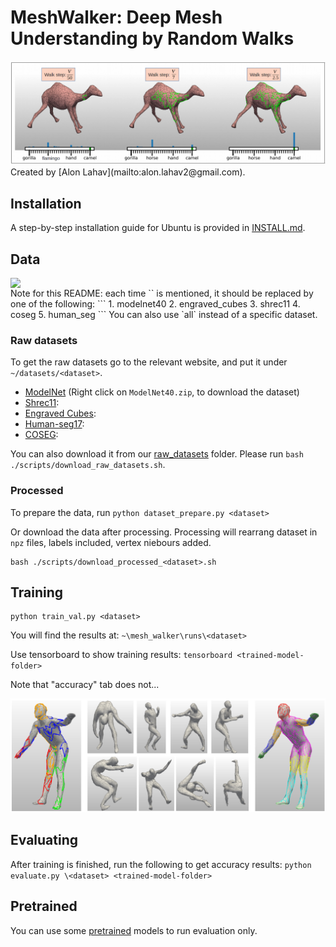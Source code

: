 # MeshWalker: Deep Mesh Understanding by Random Walks
<img src='/doc/images/teaser_fig.png'>
Created by [Alon Lahav](mailto:alon.lahav2@gmail.com).

## Installation
A step-by-step installation guide for Ubuntu is provided in [INSTALL.md](./INSTALL.md).

## Data
<img src='/doc/images/segmentaion.gif' align="right" width=600>
Note for this README: each time `<dataset>` is mentioned, 
it should be replaced by one of the following:
```
1. modelnet40
2. engraved_cubes
3. shrec11
4. coseg
5. human_seg
```
You can also use `all` instead of a specific dataset.

### Raw datasets
To get the raw datasets go to the relevant website, 
and put it under `~/datasets/<dataset>`. 
- [ModelNet](https://modelnet.cs.princeton.edu/)
  (Right click on `ModelNet40.zip`, to download the dataset) 
- [Shrec11]():
- [Engraved Cubes]():
- [Human-seg17]():
- [COSEG]():

You can also download it from our [raw_datasets]() folder.
Please run `bash ./scripts/download_raw_datasets.sh`.


### Processed
To prepare the data, run `python dataset_prepare.py <dataset>`

Or download the data after processing. 
Processing will rearrang dataset in `npz` files, labels included, vertex niebours added.
```
bash ./scripts/download_processed_<dataset>.sh
```
 
## Training
```
python train_val.py <dataset>
```
You will find the results at: `~\mesh_walker\runs\<dataset>`

Use tensorboard to show training results: `tensorboard <trained-model-folder>`

Note that "accuracy" tab does not...

<img src='/doc/images/2nd_fig.png'>

## Evaluating
After training is finished, run the following to get accuracy results: `python evaluate.py \<dataset> <trained-model-folder>`

## Pretrained
You can use some [pretrained](https://technionmail-my.sharepoint.com/personal/alon_lahav_campus_technion_ac_il/_layouts/15/onedrive.aspx?id=%2Fpersonal%2Falon%5Flahav%5Fcampus%5Ftechnion%5Fac%5Fil%2FDocuments%2Fmesh%5Fwalker%2Fpretrained)  models to run evaluation only. 

